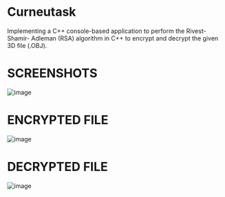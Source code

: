 # Curneutask

Implementing a C++ console-based application to perform the Rivest-Shamir-
Adleman (RSA) algorithm in C++ to encrypt and decrypt the given 3D file (.OBJ). 


# SCREENSHOTS

![image](https://user-images.githubusercontent.com/89207792/163649640-8b3a6ccf-1a0e-4c08-9755-c4d3eac2bb84.png)

# ENCRYPTED FILE

![image](https://user-images.githubusercontent.com/89207792/163649665-8a39390c-cadf-46c5-a14c-7a14256ab227.png)

# DECRYPTED FILE

![image](https://user-images.githubusercontent.com/89207792/163649678-c33c4306-46e9-46e5-9052-0744d2f923d7.png)
